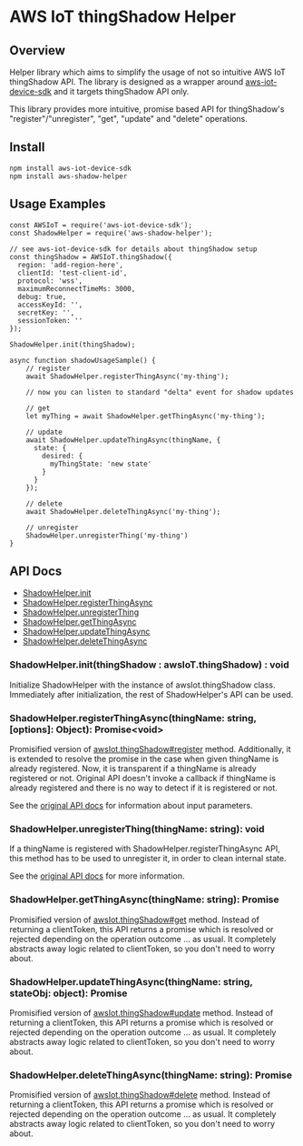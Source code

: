 # AWS IoT thingShadow Helper

## Overview
Helper library which aims to simplify the usage of not so intuitive AWS
IoT thingShadow API. The library is designed as a wrapper around
[aws-iot-device-sdk](https://github.com/aws/aws-iot-device-sdk-js) and it
targets thingShadow API only.

This library provides more intuitive, promise based API for thingShadow's
"register"/"unregister", "get", "update" and "delete" operations.

## Install

```
npm install aws-iot-device-sdk
npm install aws-shadow-helper
```

## Usage Examples

```
const AWSIoT = require('aws-iot-device-sdk');
const ShadowHelper = require('aws-shadow-helper');

// see aws-iot-device-sdk for details about thingShadow setup
const thingShadow = AWSIoT.thingShadow({
  region: 'add-region-here',
  clientId: 'test-client-id',
  protocol: 'wss',
  maximumReconnectTimeMs: 3000,
  debug: true,
  accessKeyId: '',
  secretKey: '',
  sessionToken: ''
});

ShadowHelper.init(thingShadow);

async function shadowUsageSample() {
    // register
    await ShadowHelper.registerThingAsync('my-thing');

    // now you can listen to standard "delta" event for shadow updates

    // get
    let myThing = await ShadowHelper.getThingAsync('my-thing');

    // update
    await ShadowHelper.updateThingAsync(thingName, {
      state: {
        desired: {
          myThingState: 'new state'
        }
      }
    });

    // delete
    await ShadowHelper.deleteThingAsync('my-thing');

    // unregister
    ShadowHelper.unregisterThing('my-thing')
}
```

## API Docs
  * [ShadowHelper.init](#init)
  * [ShadowHelper.registerThingAsync](#register)
  * [ShadowHelper.unregisterThing](#unregister)
  * [ShadowHelper.getThingAsync](#get)
  * [ShadowHelper.updateThingAsync](#update)
  * [ShadowHelper.deleteThingAsync](#delete)


### <a name="init">ShadowHelper.init(thingShadow : awsIoT.thingShadow) : void</a>
Initialize ShadowHelper with the instance of awsIot.thingShadow class.
Immediately after initialization, the rest of ShadowHelper's API can be
used.

### <a name="register">ShadowHelper.registerThingAsync(thingName: string, [options]: Object): Promise\<void\></a>
Promisified version of [awsIot.thingShadow#register](https://github.com/aws/aws-iot-device-sdk-js#register) method.
Additionally, it is extended to resolve the promise in the case when given
thingName is already registered. Now, it is transparent if a thingName is
already registered or not. Original API doesn't invoke a callback if thingName
is already registered and there is no way to detect if it is registered or not.

See the [original API docs](https://github.com/aws/aws-iot-device-sdk-js#register) for information about input parameters.

### <a name="unregister">ShadowHelper.unregisterThing(thingName: string): void</a>
If a thingName is registered with ShadowHelper.registerThingAsync API,
this method has to be used to unregister it, in order to clean internal
state.

See the [original API docs](https://github.com/aws/aws-iot-device-sdk-js#unregister) for more information.

### <a name="get">ShadowHelper.getThingAsync(thingName: string): Promise</a>
Promisified version of [awsIot.thingShadow#get](https://github.com/aws/aws-iot-device-sdk-js#get) method.
Instead of returning a clientToken, this API returns a promise which is
resolved or rejected depending on the operation outcome ... as usual. It
completely abstracts away logic related to clientToken, so you don't need
to worry about.

### <a name="update">ShadowHelper.updateThingAsync(thingName: string, stateObj: object): Promise</a>
Promisified version of [awsIot.thingShadow#update](https://github.com/aws/aws-iot-device-sdk-js#update) method.
Instead of returning a clientToken, this API returns a promise which is
resolved or rejected depending on the operation outcome ... as usual. It
completely abstracts away logic related to clientToken, so you don't need
to worry about.

### <a name="delete">ShadowHelper.deleteThingAsync(thingName: string): Promise</a>
Promisified version of [awsIot.thingShadow#delete](https://github.com/aws/aws-iot-device-sdk-js#delete) method.
Instead of returning a clientToken, this API returns a promise which is
resolved or rejected depending on the operation outcome ... as usual. It
completely abstracts away logic related to clientToken, so you don't need
to worry about.